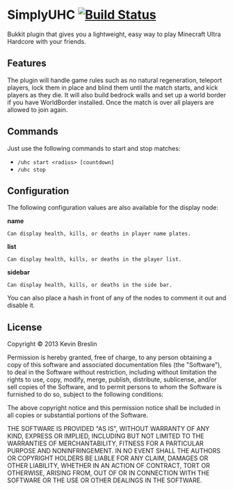 # SimplyUHC [![Build Status](https://travis-ci.org/Codeski/SimplyUHC.svg?branch=master)](https://travis-ci.org/Codeski/SimplyUHC)

Bukkit plugin that gives you a lightweight, easy way to play Minecraft Ultra Hardcore with your friends.

## Features

The plugin will handle game rules such as no natural regeneration, teleport players, lock them in place and blind them until the match starts, and kick players as they die. It will also build bedrock walls and set up a world border if you have WorldBorder installed. Once the match is over all players are allowed to join again.

## Commands

Just use the following commands to start and stop matches:

* `/uhc start <radius> [countdown]`
* `/uhc stop`

## Configuration

The following configuration values are also available for the display node:

**name**

    Can display health, kills, or deaths in player name plates.

**list**

    Can display health, kills, or deaths in the player list.

**sidebar**

    Can display health, kills, or deaths in the side bar.

You can also place a hash in front of any of the nodes to comment it out and disable it.

## License

Copyright © 2013 Kevin Breslin

Permission is hereby granted, free of charge, to any person obtaining a copy of this software and associated documentation files (the "Software"), to deal in the Software without restriction, including without limitation the rights to use, copy, modify, merge, publish, distribute, sublicense, and/or sell copies of the Software, and to permit persons to whom the Software is furnished to do so, subject to the following conditions:

The above copyright notice and this permission notice shall be included in all copies or substantial portions of the Software.

THE SOFTWARE IS PROVIDED "AS IS", WITHOUT WARRANTY OF ANY KIND, EXPRESS OR IMPLIED, INCLUDING BUT NOT LIMITED TO THE WARRANTIES OF MERCHANTABILITY, FITNESS FOR A PARTICULAR PURPOSE AND NONINFRINGEMENT. IN NO EVENT SHALL THE AUTHORS OR COPYRIGHT HOLDERS BE LIABLE FOR ANY CLAIM, DAMAGES OR OTHER LIABILITY, WHETHER IN AN ACTION OF CONTRACT, TORT OR OTHERWISE, ARISING FROM, OUT OF OR IN CONNECTION WITH THE SOFTWARE OR THE USE OR OTHER DEALINGS IN THE SOFTWARE.
